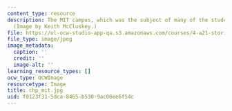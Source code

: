 ```yaml
---
content_type: resource
description: The MIT campus, which was the subject of many of the student essays.
  (Image by Keith McCluskey.)
file: https://ol-ocw-studio-app-qa.s3.amazonaws.com/courses/4-a21-stories-without-words-photographing-the-first-year-fall-2006/f0123f315dca8465b5309ac06ee6f54c_chp_mit.jpg
file_type: image/jpeg
image_metadata:
  caption: ''
  credit: ''
  image-alt: ''
learning_resource_types: []
ocw_type: OCWImage
resourcetype: Image
title: chp_mit.jpg
uid: f0123f31-5dca-8465-b530-9ac06ee6f54c
---
```

